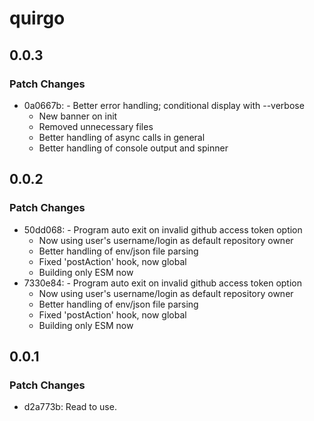 # quirgo

## 0.0.3

### Patch Changes

- 0a0667b: - Better error handling; conditional display with --verbose
  - New banner on init
  - Removed unnecessary files
  - Better handling of async calls in general
  - Better handling of console output and spinner

## 0.0.2

### Patch Changes

- 50dd068: - Program auto exit on invalid github access token option
  - Now using user's username/login as default repository owner
  - Better handling of env/json file parsing
  - Fixed 'postAction' hook, now global
  - Building only ESM now
- 7330e84: - Program auto exit on invalid github access token option
  - Now using user's username/login as default repository owner
  - Better handling of env/json file parsing
  - Fixed 'postAction' hook, now global
  - Building only ESM now

## 0.0.1

### Patch Changes

- d2a773b: Read to use.
